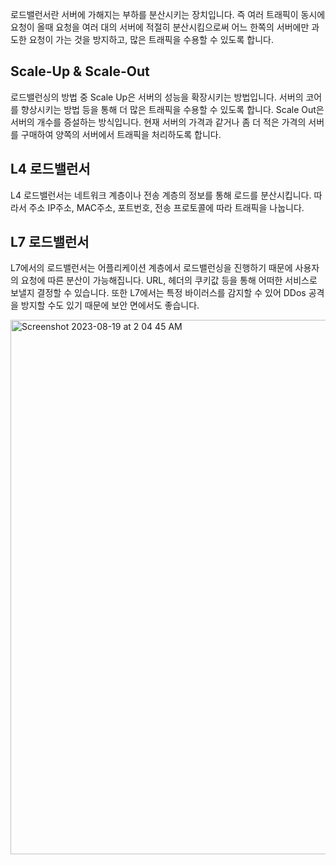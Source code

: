로드밸런서란 서버에 가해지는 부하를 분산시키는 장치입니다. 즉 여러 트래픽이 동시에 요청이 올때 요청을 여러 대의 서버에 적절히 분산시킴으로써 어느 한쪽의 서버에만 과도한 요청이 가는 것을 방지하고, 많은 트래픽을 수용할 수 있도록 합니다.

## Scale-Up & Scale-Out
로드밸런싱의 방법 중 Scale Up은 서버의 성능을 확장시키는 방법입니다. 서버의 코어를 향상시키는 방법 등을 통해 더 많은 트래픽을 수용할 수 있도록 합니다.
Scale Out은 서버의 개수를 증설하는 방식입니다. 현재 서버의 가격과 같거나 좀 더 적은 가격의 서버를 구매하여 양쪽의 서버에서 트래픽을 처리하도록 합니다.

## L4 로드밸런서
L4 로드밸런서는 네트워크 계층이나 전송 계층의 정보를 통해 로드를 분산시킵니다. 따라서 주소 IP주소, MAC주소, 포트번호, 전송 프로토콜에 따라 트래픽을 나눕니다.

## L7 로드밸런서
L7에서의 로드밸런서는 어플리케이션 계층에서 로드밸런싱을 진행하기 때문에 사용자의 요청에 따른 분산이 가능해집니다. URL, 헤더의 쿠키값 등을 통해 어떠한 서비스로 보낼지 결정할 수 있습니다.
또한 L7에서는 특정 바이러스를 감지할 수 있어 DDos 공격을 방지할 수도 있기 때문에 보안 면에서도 좋습니다.

<img width="855" alt="Screenshot 2023-08-19 at 2 04 45 AM" src="https://github.com/kwYoohae/CS-Study/assets/43626362/c15781db-5b48-4101-8e43-463b18039185">
